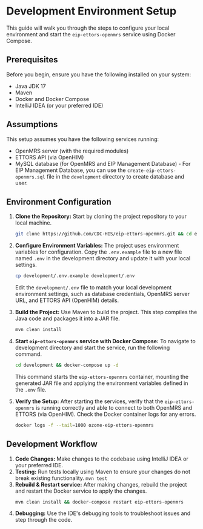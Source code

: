 # Development Environment Setup

This guide will walk you through the steps to configure your local environment and start the `eip-ettors-openmrs` service using Docker Compose.

## Prerequisites

Before you begin, ensure you have the following installed on your system:  
* Java JDK 17
* Maven
* Docker and Docker Compose
* IntelliJ IDEA (or your preferred IDE)

## Assumptions
This setup assumes you have the following services running:
* OpenMRS server (with the required modules)
* ETTORS API (via OpenHIM)
* MySQL database (for OpenMRS and EIP Management Database) - For EIP Management Database, you can use the `create-eip-ettors-openmrs.sql` file in the `development` directory to create database and user.

## Environment Configuration

1. **Clone the Repository:** Start by cloning the project repository to your local machine.  
   
   ```bash
   git clone https://github.com/CDC-HIS/eip-ettors-openmrs.git && cd eip-ettors-openmrs
   ```
2. **Configure Environment Variables:**  The project uses environment variables for configuration. Copy the `.env.example` file to a new file named `.env` in the development directory and update it with your local settings. 
   ```bash
   cp development/.env.example development/.env 
   ```
   Edit the `development/.env` file to match your local development environment settings, such as database credentials, OpenMRS server URL, and ETTORS API (OpenHIM) details.
3. **Build the Project:**  Use Maven to build the project. This step compiles the Java code and packages it into a JAR file.
    ```bash
    mvn clean install
    ```
4. **Start `eip-ettors-openmrs` service with Docker Compose:**  To navigate to development directory and start the service, run the following command.

    ```bash
    cd development && docker-compose up -d
    ```

   This command starts the `eip-ettors-openmrs` container, mounting the generated JAR file and applying the environment variables defined in the `.env` file.

5. **Verify the Setup:**  After starting the services, verify that the `eip-ettors-openmrs` is running correctly and able to connect to both OpenMRS and ETTORS (via OpenHIM). Check the Docker container logs for any errors.
    ```bash
    docker logs -f --tail=1000 ozone-eip-ettors-openmrs
    ```

## Development Workflow

1. **Code Changes:** Make changes to the codebase using IntelliJ IDEA or your preferred IDE.
2. **Testing:** Run tests locally using Maven to ensure your changes do not break existing functionality. `mvn test`
3. **Rebuild & Restart service:** 
   After making changes, rebuild the project and restart the Docker service to apply the changes. 
   ```bash 
   mvn clean install && docker-compose restart eip-ettors-openmrs
    ```
4. **Debugging:** Use the IDE's debugging tools to troubleshoot issues and step through the code.
